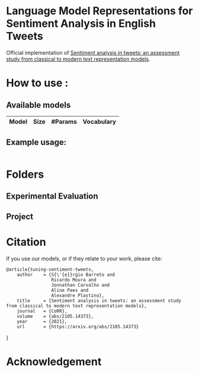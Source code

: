 # Language Model Representations for Sentiment Analysis in English Tweets
Official implementation of [Sentiment analysis in tweets: an assessment study from classical to modern text representation models](https://arxiv.org/abs/2105.14373).

# How to use :

## Available models

<!-- Com link -->
| Model                                    | Size                                                   | #Params  | Vocabulary         |
| :-:                                      | :-:                                                            | :-:      | :-:                |



## Example usage:
```python
```

# Folders

## Experimental Evaluation

## Project
# Citation
If you use our models, or if they relate to your work, please cite:

    @article{tuning-sentiment-tweets,
        author    = {S{\'{e}}rgio Barreto and
                     Ricardo Moura and
                     Jonnathan Carvalho and
                     Aline Paes and
                     Alexandre Plastino},
        title     = {Sentiment analysis in tweets: an assessment study from classical to modern text representation models},
        journal   = {CoRR},
        volume    = {abs/2105.14373},
        year      = {2021},
        url       = {https://arxiv.org/abs/2105.14373}
}

# Acknowledgement


